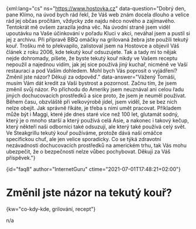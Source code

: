 
{xml:lang="cs" ns="https://www.hostovka.cz" data-question="Dobrý den, pane Klímo, na úvod bych rád řekl, že Váš web znám docela dlouho a velice rád jej občas pročítám, vždycky zde najdu něco nového a zajímavého. Tentokrát mě ovšem zarazila jedna věc. Na úvodní straně jsem viděl upoutávku na Vaše účinkování v pořadu Kluci v akci, neváhal jsem a pustil si jej z archivu. Při přípravě BBQ omáčky na grilovaná žebra jste použili tekutý kouř. Trošku mě to překvapilo, zalistoval jsem na Hostovce a objevil Váš článek z roku 2006, kde tekutý kouř odsuzujete. Tak a tady mi to nějak nejde dohromady, píšete, že byste tekutý kouř nikdy ve Vašem receptu nepoužil a najednou vidím, jak jej sice používá jiný kuchař, nicméně ve Vaší restauraci a pod Vaším dohledem. Mohl bych Vás poprosit o vyjádření? Změnil jste názor? Děkuji za odpověď." data-answer="Vážený Tomáši, musím Vám dát kredit za Vaši bystrost a pozornost. Začnu tím, že jsem změnil svůj názor. Po příchodu do Ameriky jsem neuznával ani celou řadu jiných dochucovacích prostředků a sice proto, že jsem je neuměl používat. Během času, obzvláště při velkovýrobě jídel, jsem viděl, že se bez nich nelze obejít. Jak správně říkáte, je třeba s nimi umět pracovat. Příkladem může být i Maggi, které jde dnes staré více než 100 let, glutamát sodný, který je o mnoho starší a který používá celá Asie, a nakonec i takový kečup, který někteří naši odborníci také odsuzují, ale který také používá celý svět. Ve Steakgrillu tekutý kouř používáme, protože dává naší omáčce specifickou chuť, ale jen velice sporadicky. Co se týká zdravotní nezávadnosti dochucovacích prostředků na americkém trhu, tak Vás mohu ubezpečit, že o bezpečnosti nelze vůbec pochybovat. Děkuji za Váš příspěvek."}

{id="faq8" author="InternetGuru" ctime="2021-07-01T17:48:21+02:00"}

# Změnil jste názor na tekutý kouř?

{kw="co-kdy-kde, grilování, recept"}

n/a

